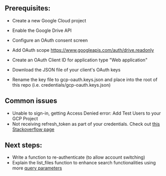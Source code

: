 ## Prerequisites:

- Create a new Google Cloud project

- Enable the Google Drive API

- Configure an OAuth consent screen

- Add OAuth scope https://www.googleapis.com/auth/drive.readonly

- Create an OAuth Client ID for application type "Web application"

- Download the JSON file of your client's OAuth keys

- Rename the key file to gcp-oauth.keys.json and place into the root of this repo (i.e. credentials/gcp-oauth.keys.json)


## Common issues
- Unable to sign-in, getting Access Denied error: Add Test Users to your GCP Project
- Not receiving refresh_token as part of your credentials. Check out [this Stackoverflow page](https://stackoverflow.com/questions/38467374/google-api-refresh-token-null-and-how-to-refresh-access-token/41105959#41105959)


## Next steps:

- Write a function to re-authenticate (to allow account switching)
- Explain the list_files function to enhance search functionalities using more [query parameters](https://developers.google.com/workspace/drive/api/guides/ref-search-terms)